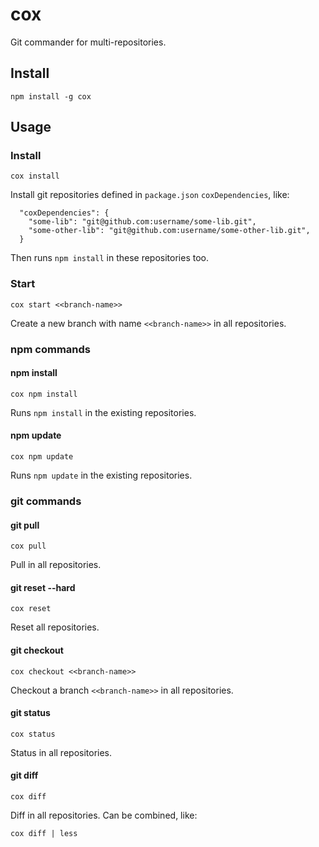 # cox
Git commander for multi-repositories.

## Install
```
npm install -g cox
```

## Usage

### Install
```
cox install
```
Install git repositories defined in `package.json` `coxDependencies`, like:
```
  "coxDependencies": {
    "some-lib": "git@github.com:username/some-lib.git",
    "some-other-lib": "git@github.com:username/some-other-lib.git",
  }
```
Then runs `npm install` in these repositories too.

### Start
```
cox start <<branch-name>>
```
Create a new branch with name ```<<branch-name>>``` in all repositories.

### npm commands
#### npm install
```
cox npm install
```
Runs `npm install` in the existing repositories.
#### npm update
```
cox npm update
```
Runs `npm update` in the existing repositories.

### git commands
#### git pull
```
cox pull
```
Pull in all repositories.

#### git reset --hard
```
cox reset
```
Reset all repositories.

#### git checkout
```
cox checkout <<branch-name>>
```
Checkout a branch ```<<branch-name>>``` in all repositories.

#### git status
```
cox status
```
Status in all repositories.

#### git diff
```
cox diff
```
Diff in all repositories.
Can be combined, like:
```
cox diff | less
```
